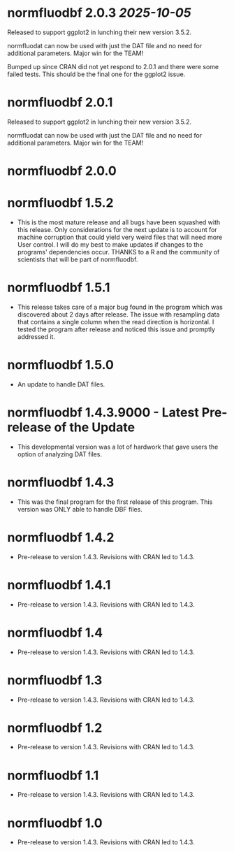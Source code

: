 # normfluodbf 2.0.3 _2025-10-05_

Released to support ggplot2 in lunching their new version 3.5.2.

normfluodat can now be used with just the DAT file and no need for additional parameters. Major win for the TEAM!

Bumped up since CRAN did not yet respond to 2.0.1 and there were some failed tests. This should be the final one for the ggplot2 issue.

# normfluodbf 2.0.1

Released to support ggplot2 in lunching their new version 3.5.2.

normfluodat can now be used with just the DAT file and no need for additional parameters. Major win for the TEAM!

# normfluodbf 2.0.0

# normfluodbf 1.5.2

- This is the most mature release and all bugs have been squashed with this release. Only considerations for the next update is to account for machine corruption that could yield very weird files that will need more User control. I will do my best to make updates if changes to the programs' dependencies occur. THANKS to a R and the community of scientists that will be part of normfluodbf.

# normfluodbf 1.5.1

- This release takes care of a major bug found in the program which was discovered about 2 days after release. The issue with resampling data that contains a single column when the read direction is horizontal. I tested the program after release and noticed this issue and promptly addressed it.

# normfluodbf 1.5.0

- An update to handle DAT files.

# normfluodbf 1.4.3.9000 - Latest Pre-release of the Update

- This developmental version was a lot of hardwork that gave users the option of analyzing DAT files.

# normfluodbf 1.4.3

- This was the final program for the first release of this program. This version was ONLY able to handle DBF files. 

# normfluodbf 1.4.2

- Pre-release to version 1.4.3. Revisions with CRAN led to 1.4.3.

# normfluodbf 1.4.1

- Pre-release to version 1.4.3. Revisions with CRAN led to 1.4.3.

# normfluodbf 1.4

- Pre-release to version 1.4.3. Revisions with CRAN led to 1.4.3.

# normfluodbf 1.3

- Pre-release to version 1.4.3. Revisions with CRAN led to 1.4.3.

# normfluodbf 1.2

- Pre-release to version 1.4.3. Revisions with CRAN led to 1.4.3.

# normfluodbf 1.1

- Pre-release to version 1.4.3. Revisions with CRAN led to 1.4.3.

# normfluodbf 1.0

- Pre-release to version 1.4.3. Revisions with CRAN led to 1.4.3.

